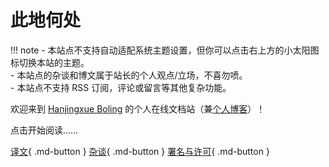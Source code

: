 # 此地何处

!!! note
    - 本站点不支持自动适配系统主题设置，但你可以点击右上方的小太阳图标切换本站的主题。  
    - 本站点的杂谈和博文属于站长的个人观点/立场，不喜勿喷。  
    - 本站点不支持 RSS 订阅，评论或留言等其他复杂功能。

欢迎来到 [Hanjingxue Boling](./about/about-me.md) 的个人在线文档站（兼[个人博客](./blog/about.md)）！

点击开始阅读……

[译文](./translation/about.md){ .md-button }
[杂谈](./essay/about.md){ .md-button }
[署名与许可](./about/license.md){ .md-button }